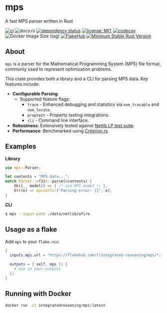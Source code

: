 # mps

A fast MPS parser written in Rust

[![ci](https://github.com/integrated-reasoning/mps/actions/workflows/ci.yml/badge.svg)](https://github.com/integrated-reasoning/mps/actions/workflows/ci.yml)
![docs.rs](https://img.shields.io/docsrs/mps)
[![dependency status](https://deps.rs/repo/github/integrated-reasoning/mps/status.svg)](https://deps.rs/repo/github/integrated-reasoning/mps)
[![license: MIT](https://img.shields.io/badge/License-MIT-blue.svg)](LICENSE-MIT)
[![codecov](https://codecov.io/github/integrated-reasoning/mps/graph/badge.svg?token=K0GLHFU1ZF)](https://codecov.io/github/integrated-reasoning/mps)
![Docker Image Size (tag)](https://img.shields.io/docker/image-size/integratedreasoning/mps/latest)
[![FlakeHub](https://img.shields.io/endpoint?url=https://flakehub.com/f/integrated-reasoning/mps/badge)](https://flakehub.com/flake/integrated-reasoning/mps)
[![Minimum Stable Rust Version](https://img.shields.io/badge/Rust-1.71.1-blue?color=fc8d62&logo=rust)](https://blog.rust-lang.org/2023/08/03/Rust-1.71.1.html)

## About

`mps` is a parser for the Mathematical Programming System (MPS) file format, commonly used to represent optimization problems.

This crate provides both a library and a CLI for parsing MPS data. Key features include:

- **Configurable Parsing**:
  - Supported feature flags:
    - `trace` - Enhanced debugging and statistics via `nom_tracable` and `nom_locate`.
    - `proptest` - Property testing integrations.
    - `cli` - Command line interface.
- **Robustness**: Extensively tested against [Netlib LP test suite](http://www.netlib.org/lp/data/).
- **Performance**: Benchmarked using [Criterion.rs](https://github.com/bheisler/criterion.rs).

## Examples

**Library**

```rust
use mps::Parser;

let contents = "MPS data...";
match Parser::<f32>::parse(&contents) {
    Ok((_, model)) => { /* use MPS model */ },
    Err(e) => eprintln!("Parsing error: {}", e),
}
```

**CLI**

```bash
$ mps --input-path ./data/netlib/afiro
```

## Usage as a flake

Add `mps` to your `flake.nix`:

```nix
{
  inputs.mps.url = "https://flakehub.com/f/integrated-reasoning/mps/*.tar.gz";

  outputs = { self, mps }: {
    # Use in your outputs
  };
}

```

## Running with Docker

```bash
docker run -it integratedreasoning/mps:latest
```
